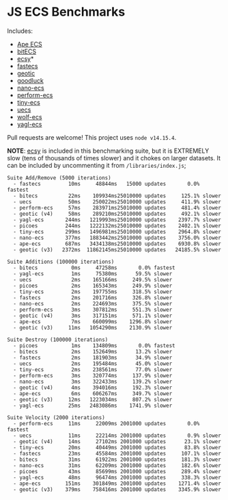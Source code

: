 # JS ECS Benchmarks

Includes:

-   [Ape ECS](https://github.com/fritzy/ape-ecs)
-   [bitECS](https://github.com/NateTheGreatt/bitECS)
-   [ecsy](https://github.com/ecsyjs/ecsy)\*
-   [fastecs](https://github.com/octavetoast/fastecs)
-   [geotic](https://github.com/ddmills/geotic)
-   [goodluck](https://github.com/piesku/goodluck)
-   [nano-ecs](https://github.com/noffle/nano-ecs)
-   [perform-ecs](https://github.com/fireveined/perform-ecs)
-   [tiny-ecs](https://github.com/bvalosek/tiny-ecs)
-   [uecs](https://github.com/jprochazk/uecs)
-   [wolf-ecs](https://github.com/EnderShadow8/wolf-ecs)
-   [yagl-ecs](https://github.com/yagl/ecs)

Pull requests are welcome! This project uses `node v14.15.4`.

**NOTE**: [ecsy](https://ecsy.io/) is included in this benchmarking suite, but it is EXTREMELY slow (tens of thousands of times slower) and it chokes on larger datasets. It can be included by uncommenting it from `/libraries/index.js`;

```
Suite Add/Remove (5000 iterations)
  - fastecs         10ms     48844ms   15000 updates       0.0% fastest
  - bitecs          22ms    109934ms25010000 updates     125.1% slower
  - uecs            50ms    250022ms25010000 updates     411.9% slower
  - perform-ecs     57ms    283971ms25010000 updates     481.4% slower
  - geotic (v4)     58ms    289210ms25010000 updates     492.1% slower
  - yagl-ecs       244ms   1219993ms25010000 updates    2397.7% slower
  - picoes         244ms   1222132ms25010000 updates    2402.1% slower
  - tiny-ecs       299ms   1496981ms25010000 updates    2964.8% slower
  - nano-ecs       377ms   1883442ms25010000 updates    3756.0% slower
  - ape-ecs        687ms   3434138ms25010000 updates    6930.8% slower
  - geotic (v3)   2372ms  11862145ms25010000 updates   24185.5% slower

Suite Additions (100000 iterations)
  - bitecs           0ms     47258ms       0.0% fastest
  - yagl-ecs         1ms     75380ms      59.5% slower
  - uecs             2ms    165166ms     249.5% slower
  - picoes           2ms    165343ms     249.9% slower
  - tiny-ecs         2ms    197755ms     318.5% slower
  - fastecs          2ms    201716ms     326.8% slower
  - nano-ecs         2ms    224693ms     375.5% slower
  - perform-ecs      3ms    307812ms     551.3% slower
  - geotic (v4)      3ms    317151ms     571.1% slower
  - ape-ecs          7ms    660099ms    1296.8% slower
  - geotic (v3)     11ms   1054290ms    2130.9% slower

Suite Destroy (100000 iterations)
  - picoes           1ms    134809ms       0.0% fastest
  - bitecs           2ms    152649ms      13.2% slower
  - fastecs          2ms    181903ms      34.9% slower
  - uecs             2ms    195484ms      45.0% slower
  - tiny-ecs         2ms    238561ms      77.0% slower
  - perform-ecs      3ms    320774ms     137.9% slower
  - nano-ecs         3ms    322433ms     139.2% slower
  - geotic (v4)      4ms    394016ms     192.3% slower
  - ape-ecs          6ms    606267ms     349.7% slower
  - geotic (v3)     12ms   1223034ms     807.2% slower
  - yagl-ecs        25ms   2483086ms    1741.9% slower

Suite Velocity (2000 iterations)
  - perform-ecs     11ms     22009ms 2001000 updates       0.0% fastest
  - uecs            11ms     22214ms 2001000 updates       0.9% slower
  - geotic (v4)     14ms     27102ms 2001000 updates      23.1% slower
  - tiny-ecs        20ms     40449ms 2001000 updates      83.8% slower
  - fastecs         23ms     45584ms 2001000 updates     107.1% slower
  - bitecs          31ms     61922ms 2001000 updates     181.3% slower
  - nano-ecs        31ms     62209ms 2001000 updates     182.6% slower
  - picoes          43ms     85699ms 2001000 updates     289.4% slower
  - yagl-ecs        48ms     96474ms 2001000 updates     338.3% slower
  - ape-ecs        151ms    301849ms 2001000 updates    1271.4% slower
  - geotic (v3)    379ms    758416ms 2001000 updates    3345.9% slower
```
